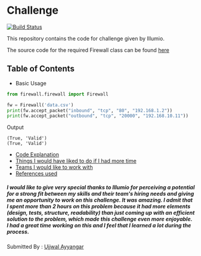 # Challenge
[![Build Status](https://travis-ci.com/UjjwalChallenge/Challenge.svg?branch=master)](https://travis-ci.com/UjjwalChallenge/Challenge)


This repository contains the code for challenge given by Illumio. 

The source code for the required Firewall class can be found [here](https://github.com/UjjwalChallenge/Challenge/blob/master/firewall/firewall.py)

## Table of Contents

* Basic Usage

```python
from firewall.firewall import Firewall

fw = Firewall('data.csv')
print(fw.accept_packet("inbound", "tcp", "80", "192.168.1.2"))
print(fw.accept_packet("outbound", "tcp", "20000", "192.168.10.11"))
```
Output
```
(True, 'Valid')
(True, 'Valid')
```



* [Code Explanation](https://github.com/UjjwalChallenge/Challenge/blob/master/Submission%20Docs/code_explanation.md)
* [Things I would have liked to do if I had more time](https://github.com/UjjwalChallenge/Challenge/blob/master/Submission%20Docs/improvements.md)
* [Teams I would like to work with](https://github.com/UjjwalChallenge/Challenge/blob/master/Submission%20Docs/teams_interested.md)
* [References used](https://github.com/UjjwalChallenge/Challenge/blob/master/Submission%20Docs/references.md)


##### I would like to give very special thanks to Illumio for perceiving a potential for a strong fit between my skills and their team's hiring needs and giving me an opportunity to work on this challenge. It was amazing. I admit that I spent more than 2 hours on this problem because it had more elements (design, tests, structure, readability) than just coming up with an efficient solution to the problem, which made this challenge even more enjoyable. I had a great time working on this and I feel that I learned a lot during the process. 


Submitted By : [Ujjwal Ayyangar](https://github.com/UjjwalAyyangar)
 
